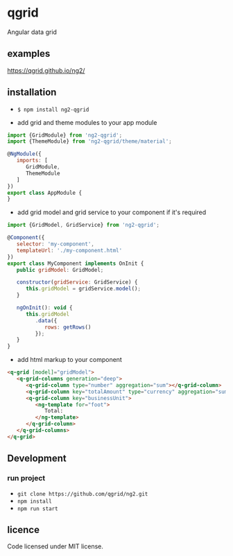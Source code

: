 # qgrid
Angular data grid

## examples
https://qgrid.github.io/ng2/

## installation
* `$ npm install ng2-qgrid`

* add grid and theme modules to your app module
```javascript
import {GridModule} from 'ng2-qgrid';
import {ThemeModule} from 'ng2-qgrid/theme/material';

@NgModule({
   imports: [
      GridModule,
      ThemeModule
   ]
})
export class AppModule {
}
```

* add grid model and grid service to your component if it's required
```javascript
import {GridModel, GridService} from 'ng2-qgrid';

@Component({
   selector: 'my-component',
   templateUrl: './my-component.html'
})
export class MyComponent implements OnInit {
   public gridModel: GridModel;

   constructor(gridService: GridService) {
      this.gridModel = gridService.model();
   }

   ngOnInit(): void {
      this.gridModel
         .data({
            rows: getRows()
         });
   }
}
```

* add html markup to your component
```html
<q-grid [model]="gridModel">
   <q-grid-columns generation="deep">
      <q-grid-column type="number" aggregation="sum"></q-grid-column>
      <q-grid-column key="totalAmount" type="currency" aggregation="sum"></q-grid-column>
      <q-grid-column key="businessUnit">
         <ng-template for="foot">
            Total:
         </ng-template>
      </q-grid-column>
   </q-grid-columns>
</q-grid>
```

## Development
### run project
* `git clone https://github.com/qgrid/ng2.git`
* `npm install`
* `npm run start`

## licence
Code licensed under MIT license.